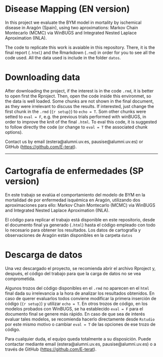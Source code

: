 # Disease Mapping (EN version)

In this project we evaluate the BYM model in mortality by ischemical disease in Aragón (Spain), using two aproximations: Markov Chain Montecarlo (MCMC) via WinBUGS and Integrated Nested Laplace Aproximation (INLA). 

The code to replicate this work is avaiable in this repository. There, it is the final report (`.html`) and the Rmarkdown (`.rmd`) in order for you to see all the code used. All the data used is include in the folder `datos`. 


# Downloading data

After downloading the project, if the interest is in the code `.rmd`, it is better to open first the Rproject. Then, open the code inside this environmet, so the data is well loaded.
Some chunks are not shown in the final document, as they were irrelevant to discuss the results. If interested, just change the first chunk in the `.rmd` (`{r setup}`)  to `echo = T`. Som other chunks were setted to `eval = F`, e.g. the previous trials performed with winBUGS, in order to improve the knit of the final `.html`. To eval this code, it is suggested to follow directly the code (or change to `eval = T` the associated chunk options). 

Contact us by email (estera\@alumni.uv.es, pausise\@alumni.uv.es) or GitHub (<https://github.com/E-terat>).


----------------------------------------------


# Cartografía de enfermedades (SP version)

En este trabajo se evalúa el comportamiento del modelo de BYM en la mortalidad de por enfermedad isquémica en Aragón, utilizando dos aproximaciones para ello: Markov Chain Montecarlo (MCMC) via WinBUGS and Integrated Nested Laplace Aproximation (INLA). 

El código para replicar el trabajo está disponible en este repositorio, desde el documento final ya generado (`.html`) hasta el código empleado con todo lo necesario para obtener los resultados. Los datos de cartografía y observaciones de Aragón están disponibles en la carpeta `datos`

# Descarga de datos
Una vez descargado el proyecto, se recomienda abrir el archivo Rproject y, después, el código del trabajo para que la carga de datos no se vea comprometida. 

Algunos trozos del código disponibles en el `.rmd` no aparecen en el `html` final dada su irrelevancia a la hora de analizar los resultados obtenidos. En caso de querer evaluarlos todos conviene modificar la primera inserción de código (`{r setup}`) y utilizar `echo = T`. En otros trozos de código, en los modelos probados con WinBUGS, se ha establecido `eval = F` para el documento final se genere más rápido. En caso de que sea de interés evaluar tales modelos, se recomienda hacerlo directamente desde `Rstudio` por este mismo motivo o cambiar `eval = T` de las opciones de ese trozo de código.

Para cualquier duda, el equípo queda totalmente a su disposición. Puede contactar mediante email (estera\@alumni.uv.es, pausise\@alumni.uv.es) o a través de GitHub (<https://github.com/E-terat>).
